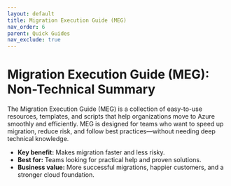 ```yaml
---
layout: default
title: Migration Execution Guide (MEG)
nav_order: 6
parent: Quick Guides
nav_exclude: true
---
```


# Migration Execution Guide (MEG): Non-Technical Summary

The Migration Execution Guide (MEG) is a collection of easy-to-use resources, templates, and scripts that help organizations move to Azure smoothly and efficiently. MEG is designed for teams who want to speed up migration, reduce risk, and follow best practices—without needing deep technical knowledge.

- **Key benefit:** Makes migration faster and less risky.
- **Best for:** Teams looking for practical help and proven solutions.
- **Business value:** More successful migrations, happier customers, and a stronger cloud foundation.
